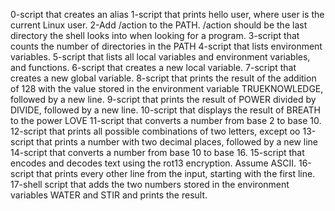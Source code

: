 0-script that creates an alias
1-script that prints hello user, where user is the current Linux user.
2-Add /action to the PATH. /action should be the last directory the shell looks into when looking for a program.
3-script that counts the number of directories in the PATH
4-script that lists environment variables.
5-script that lists all local variables and environment variables, and functions.
6-script that creates a new local variable.
7-script that creates a new global variable.
8-script that prints the result of the addition of 128 with the value stored in the environment variable TRUEKNOWLEDGE, followed by a new line.
9-script that prints the result of POWER divided by DIVIDE, followed by a new line.
10-script that displays the result of BREATH to the power LOVE
11-script that converts a number from base 2 to base 10.
12-script that prints all possible combinations of two letters, except oo
13-script that prints a number with two decimal places, followed by a new line
14-script that converts a number from base 10 to base 16.
15-script that encodes and decodes text using the rot13 encryption. Assume ASCII.
16-script that prints every other line from the input, starting with the first line.
17-shell script that adds the two numbers stored in the environment variables WATER and STIR and prints the result.
